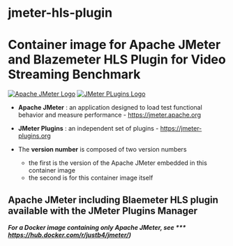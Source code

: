 # jmeter-hls-plugin

# Container image for **Apache JMeter** and **Blazemeter HLS Plugin** for Video Streaming Benchmark

[![Apache JMeter Logo](https://jmeter.apache.org/images/logo.svg)](https://jmeter.apache.org)
[![JMeter PLugins Logo](https://jmeter-plugins.org/img/site/logo.png)](https://jmeter-plugins.org)


* **Apache JMeter** : an application designed to load test functional behavior and measure performance - https://jmeter.apache.org

* **JMeter Plugins** : an independent set of plugins - https://jmeter-plugins.org

* The **version number** is composed of two version numbers
  * the first is the version of the Apache JMeter embedded in this container image
  * the second is for this container image itself

## Apache JMeter including Blaemeter HLS plugin available with the JMeter Plugins Manager


***For a Docker image containing only Apache JMeter, see *** https://hub.docker.com/r/justb4/jmeter/)***

